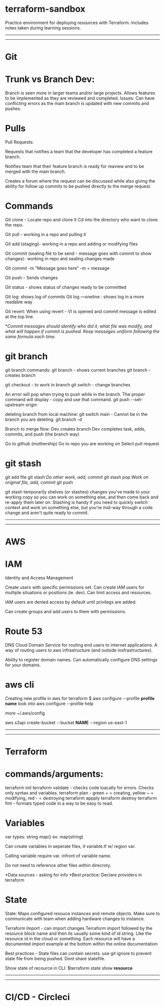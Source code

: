 # terraform-sandbox

Practice environment for deploying resources with Terraform. Includes notes taken during learning sessions.
******************
******************
# Git


# Trunk vs Branch Dev:

Branch is seen more in larger teams and/or large projects. 
Allows features to be implemented as they are reviewed and completed.
Issues:
Can have conflicting errors as the main branch is updated with new commits and pushes.


# Pulls


Pull Requests:

Requests that notifies a team that the developer has completed a feature branch.

Notifies team that their feature branch is ready for reaview and to be merged with the main branch.

Creates a forum where the request can be discussed while also giving the ability for follow up commits to be pushed directly to the merge request.

# Commands

Git clone - Locate repo and clone it
Cd into the directory who want to clone the repo.

Git pull - working in a repo and pulling it

Git add (staging)- working in a repo and adding or modifying files

Git commit (sealing file to be send - message goes with commit to show changes)- working in repo and sealing changes made

Git commit -m “Message goes here”
-m = message

Git push - Sends changes

Git status - shows status of changes ready to be committed

Git log:  shows log of commits
Git log —oneline : shows log in a more readable way

Git revert: 
When using revert - VI is opened and commit message is edited at the top line.

**Commit messages should identify who did it, what file was modify, and what will happen if commit is pushed.
 Keep messages uniform following the same formula each time.*


# git branch


git branch commands:
git branch - shows current branches
git branch <name of branch> - creates branch

git checkout <name of branch> - to work in branch
git switch <branch name> - change branches

An error will pop when trying to push while in the branch. The proper command will display - copy and use that command.
git push --set-upstream origin <branch name>

deleting branch from local machine:
git switch main - Cannot be in the branch you are deleting.
git branch -d <branch name>

Branch to merge flow:
Dev creates branch
Dev completes task, adds, commits, and push (the branch way)

Go to github (mothership)
Go to repo you are working on
Select pull request


# git stash

git add file
git stash
*Do other work, add, commit*
git stash pop
*Work on original file, add, commit*
git push

git stash temporarily shelves (or stashes) changes you've made to your 
working copy so you can work on something else, and then come back and re-apply them later on. 
 Stashing is handy if you need to quickly switch context and work on something else, 
 but you're mid-way through a code change and aren't quite ready to commit.



******************
******************
# AWS



# IAM

Identity and Access Management

Create users with specific permissions set.
Can create IAM users for multiple situations or positions (ie. dev).
Can limit access and resources.

IAM users are denied access by default until privilegs are added.

Can create groups and add users to them with permissions. 


# Route 53

DNS
Cloud Domain Service for routing end users to internet applications.
A way of routing users to aws infrastructure (and outside insfrastructures).

Ability to register domain names.
Can automatically configure DNS settings for your domains.

# aws cli 

Creating new profile in aws for terraform
$ aws configure --profile **profile name**
look into aws configure --profile help

more ~/.aws/config

aws s3api create-bucket --bucket **NAME** --region us-east-1
 

******************
******************
# Terraform



# commands/arguments:


terraform init
terraform validate - checks code loacally for errors. Checks only syntax and variables.
terraform plan - green + = creating, yellow ~ = modifying, red - = destroying
terraform appply
terraform destroy 
terraform fmt - formats typed code in a way to be easy to read. 


# Variables

var types:
string
map() ex: map(string)

Can create variables in seperate files, it variable.tf w/ region var.

Calling variable require var. infront of variable name.

Do not need to reference other files within direcroty.

*Data sources - asking for info 
*Best practice: Declare providers in terraform


# State

State: Maps configured resouce instances and remote objects.
Make sure to communicate with team when adding hardware changes to instance. 

Terraform Import - can import changes
Terraform import followed by the resource block name and then its usually some kind of id string. Like the resource id in the cloud or something.
Each resource will have a documented import example at the bottom within the online documentation

Best practices - 
State files can contain secrets.
use git ignore to prevent state file from being pushed.
Dont share statefile.

Show state of recource in CLI:
$terraform state show **resource**
 
******************
******************
# CI/CD - Circleci

